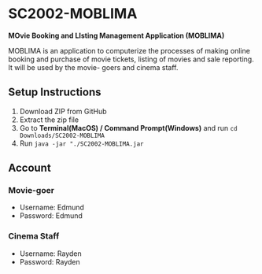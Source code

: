 # SC2002-MOBLIMA

**MOvie Booking and LIsting Management Application (MOBLIMA)**

MOBLIMA is an application to computerize the processes of making online booking and purchase of movie tickets, listing of movies and sale reporting. It will be used by the movie- goers and cinema staff.

## Setup Instructions

1) Download ZIP from GitHub
2) Extract the zip file
3) Go to **Terminal(MacOS) / Command Prompt(Windows)** and run `cd Downloads/SC2002-MOBLIMA`
4) Run `java -jar "./SC2002-MOBLIMA.jar`

## Account

### Movie-goer
- Username: Edmund
- Password: Edmund

### Cinema Staff
- Username: Rayden
- Password: Rayden
